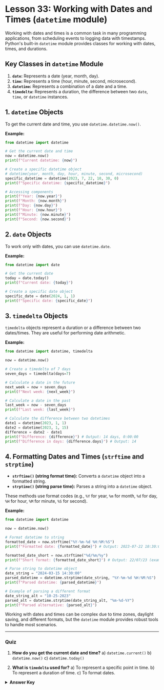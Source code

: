 # Lesson 33: Working with Dates and Times (`datetime` module)

Working with dates and times is a common task in many programming applications, from scheduling events to logging data with timestamps. Python's built-in `datetime` module provides classes for working with dates, times, and durations.

## Key Classes in `datetime` Module

1.  **`date`:** Represents a date (year, month, day).
2.  **`time`:** Represents a time (hour, minute, second, microsecond).
3.  **`datetime`:** Represents a combination of a date and a time.
4.  **`timedelta`:** Represents a duration, the difference between two `date`, `time`, or `datetime` instances.

## 1. `datetime` Objects

To get the current date and time, you use `datetime.datetime.now()`.

**Example:**

```python
from datetime import datetime

# Get the current date and time
now = datetime.now()
print(f"Current datetime: {now}")

# Create a specific datetime object
# datetime(year, month, day, hour, minute, second, microsecond)
specific_datetime = datetime(2023, 7, 22, 10, 30, 0)
print(f"Specific datetime: {specific_datetime}")

# Accessing components
print(f"Year: {now.year}")
print(f"Month: {now.month}")
print(f"Day: {now.day}")
print(f"Hour: {now.hour}")
print(f"Minute: {now.minute}")
print(f"Second: {now.second}")
```

## 2. `date` Objects

To work only with dates, you can use `datetime.date`.

**Example:**

```python
from datetime import date

# Get the current date
today = date.today()
print(f"Current date: {today}")

# Create a specific date object
specific_date = date(2024, 1, 1)
print(f"Specific date: {specific_date}")
```

## 3. `timedelta` Objects

`timedelta` objects represent a duration or a difference between two dates/times. They are useful for performing date arithmetic.

**Example:**

```python
from datetime import datetime, timedelta

now = datetime.now()

# Create a timedelta of 7 days
seven_days = timedelta(days=7)

# Calculate a date in the future
next_week = now + seven_days
print(f"Next week: {next_week}")

# Calculate a date in the past
last_week = now - seven_days
print(f"Last week: {last_week}")

# Calculate the difference between two datetimes
date1 = datetime(2023, 1, 1)
date2 = datetime(2023, 1, 15)
difference = date2 - date1
print(f"Difference: {difference}") # Output: 14 days, 0:00:00
print(f"Difference in days: {difference.days}") # Output: 14
```

## 4. Formatting Dates and Times (`strftime` and `strptime`)

*   **`strftime()` (string format time):** Converts a `datetime` object into a formatted string.
*   **`strptime()` (string parse time):** Parses a string into a `datetime` object.

These methods use format codes (e.g., `%Y` for year, `%m` for month, `%d` for day, `%H` for hour, `%M` for minute, `%S` for second).

**Example:**

```python
from datetime import datetime

now = datetime.now()

# Format datetime to string
formatted_date = now.strftime("%Y-%m-%d %H:%M:%S")
print(f"Formatted date: {formatted_date}") # Output: 2023-07-22 10:30:00 (example)

formatted_date_short = now.strftime("%d/%m/%y")
print(f"Short format: {formatted_date_short}") # Output: 22/07/23 (example)

# Parse string to datetime object
date_string = "2024-03-15 14:30:00"
parsed_datetime = datetime.strptime(date_string, "%Y-%m-%d %H:%M:%S")
print(f"Parsed datetime: {parsed_datetime}")

# Example of parsing a different format
date_string_alt = "10-25-2023"
parsed_alt = datetime.strptime(date_string_alt, "%m-%d-%Y")
print(f"Parsed alternative: {parsed_alt}")
```

Working with dates and times can be complex due to time zones, daylight saving, and different formats, but the `datetime` module provides robust tools to handle most scenarios.

--- 

### Quiz

1.  **How do you get the current date and time?**
    a) `datetime.current()`
    b) `datetime.now()`
    c) `datetime.today()`

2.  **What is `timedelta` used for?**
    a) To represent a specific point in time.
    b) To represent a duration of time.
    c) To format dates.

<details>
  <summary><b>Answer Key</b></summary>
  1. b
  2. b
</details>